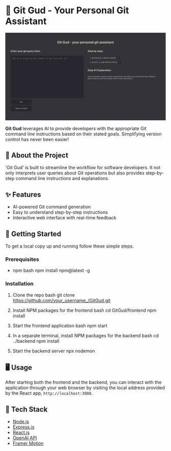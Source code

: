 # 🚀 Git Gud - Your Personal Git Assistant

![Git Gud Demo](assets/demo.png)

**Git Gud** leverages AI to provide developers with the appropriate Git command line instructions based on their stated goals. Simplifying version control has never been easier!

## 🧐 About the Project
'Git Gud' is built to streamline the workflow for software developers. It not only interprets user queries about Git operations but also provides step-by-step command line instructions and explanations.

## ✨ Features
- AI-powered Git command generation
- Easy to understand step-by-step instructions
- Interactive web interface with real-time feedback

## 🏁 Getting Started
To get a local copy up and running follow these simple steps.

### Prerequisites
- npm
bash
npm install npm@latest -g

### Installation
1. Clone the repo
bash
git clone https://github.com/your_username_/GitGud.git

2. Install NPM packages for the frontend
bash
cd GitGud/frontend
npm install

3. Start the frontend application
bash
npm start

4. In a separate terminal, install NPM packages for the backend
bash
cd ../backend
npm install

5. Start the backend server
npx nodemon

## 🖥️ Usage
After starting both the frontend and the backend, you can interact with the application through your web browser by visiting the local address provided by the React app, `http://localhost:3000`.

## 🧰 Tech Stack
- [Node.js](https://nodejs.org/)
- [Express.js](https://expressjs.com/)
- [React.js](https://reactjs.org/)
- [OpenAI API](https://openai.com/api/)
- [Framer Motion](https://www.framer.com/motion/)